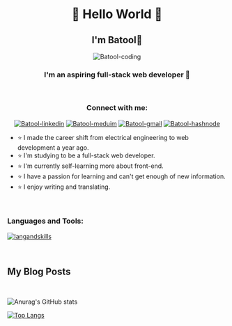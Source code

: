<h1 align="center"> 👋 Hello World 👋 </h1>
<h2 align="center">I'm Batool💜</h2>

<p align="center">
    <img  alt="Batool-coding" src="https://resultpediabd.com/wp-content/uploads/2019/08/me.gif">
</p>

<h3 align="center">I'm an aspiring full-stack web developer 💜</h3>


<br/>


<h3 align="center">Connect with me:</h3>
<p align="center">
<a href="https://www.linkedin.com/in/batool-ragayah" target="_blank"><img align="center" src="https://img.shields.io/badge/linkedin-%230077B5.svg?style=for-the-badge&logo=linkedin&logoColor=white" alt="Batool-linkedin"/></a>
<a href="https://medium.com/@batoolragayah" target="_blank"><img align="center" src="https://img.shields.io/badge/Medium-12100E?style=for-the-badge&logo=medium&logoColor=white" alt="Batool-meduim"/></a>
<a href="mailto:+batoolbtoush98@gmail.com" target="_blank"><img align="center" src="https://img.shields.io/badge/Gmail-D14836?style=for-the-badge&logo=gmail&logoColor=white" alt="Batool-gmail"/></a>
<a href="https://batoolragayah.hashnode.dev/" target="_blank"><img align="center" src="https://img.shields.io/badge/Hashnode-2962FF?style=for-the-badge&logo=hashnode&logoColor=white" alt="Batool-hashnode"/></a>


<br />

- ⭐ I made the career shift from electrical engineering to web development a year ago.
- ⭐ I'm studying to be a full-stack web developer.
- ⭐ I'm currently self-learning more about front-end.
- ⭐ I have a passion for learning and can't get enough of new information.
- ⭐ I enjoy writing and translating.


<br />

<h3 align="left">Languages and Tools:</h3>

[![langandskills](https://skillicons.dev/icons?i=html,css,js,python,nodejs,nextjs,bootstrap,tailwindcss,django,react,vscode,docker)](https://skillicons.dev)


<br/>

## My Blog Posts
<!-- BLOG-POST-LIST:START -->
<!-- BLOG-POST-LIST:END -->


<br />


![Anurag's GitHub stats](https://github-readme-stats.vercel.app/api?username=BatoolBtoush&count_private=true&show_icons=true&theme=dark)


[![Top Langs](https://github-readme-stats.vercel.app/api/top-langs/?username=BatoolBtoush&layout=compact&langs_count=8&theme=dark)](https://github.com/anuraghazra/github-readme-stats)


